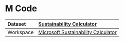 



# M Code

|Dataset|[Sustainability Calculator](./../Sustainability-Calculator.md)|
| :--- | :--- |
|Workspace|[Microsoft Sustainability Calculator](../../Workspaces/Microsoft-Sustainability-Calculator.md)|
